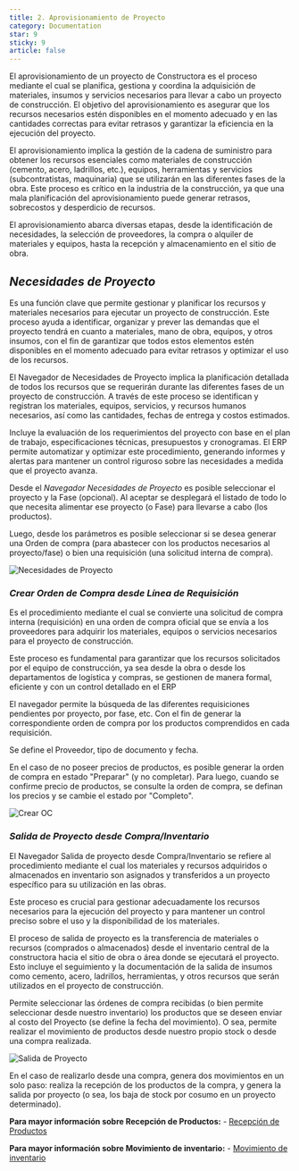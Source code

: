 ```yaml
---
title: 2. Aprovisionamiento de Proyecto
category: Documentation
star: 9
sticky: 9
article: false
---
```


El aprovisionamiento de un proyecto de Constructora es el proceso mediante el cual se planifica, gestiona y coordina la adquisición de materiales, insumos y servicios necesarios para llevar a cabo un proyecto de construcción. 
El objetivo del aprovisionamiento es asegurar que los recursos necesarios estén disponibles en el momento adecuado y en las cantidades correctas para evitar retrasos y garantizar la eficiencia en la ejecución del proyecto.

El aprovisionamiento implica la gestión de la cadena de suministro para obtener los recursos esenciales como materiales de construcción (cemento, acero, ladrillos, etc.), equipos, herramientas y servicios (subcontratistas, maquinaria) que se utilizarán en las diferentes fases de la obra. Este proceso es crítico en la industria de la construcción, ya que una mala planificación del aprovisionamiento puede generar retrasos, sobrecostos y desperdicio de recursos.

El aprovisionamiento abarca diversas etapas, desde la identificación de necesidades, la selección de proveedores, la compra o alquiler de materiales y equipos, hasta la recepción y almacenamiento en el sitio de obra.

## *Necesidades de Proyecto*

Es una función clave que permite gestionar y planificar los recursos y materiales necesarios para ejecutar un proyecto de construcción. Este proceso ayuda a identificar, organizar y prever las demandas que el proyecto tendrá en cuanto a materiales, mano de obra, equipos, y otros insumos, con el fin de garantizar que todos estos elementos estén disponibles en el momento adecuado para evitar retrasos y optimizar el uso de los recursos.

El Navegador de Necesidades de Proyecto implica la planificación detallada de todos los recursos que se requerirán durante las diferentes fases de un proyecto de construcción. A través de este proceso se identifican y registran los materiales, equipos, servicios, y recursos humanos necesarios, así como las cantidades, fechas de entrega y costos estimados.

Incluye la evaluación de los requerimientos del proyecto con base en el plan de trabajo, especificaciones técnicas, presupuestos y cronogramas. El ERP permite automatizar y optimizar este procedimiento, generando informes y alertas para mantener un control riguroso sobre las necesidades a medida que el proyecto avanza.

Desde el *Navegador Necesidades de Proyecto* es posible seleccionar el proyecto y la Fase (opcional). Al aceptar se desplegará el listado de todo lo que necesita alimentar ese proyecto (o Fase) para llevarse a cabo (los productos).

Luego, desde los parámetros es posible seleccionar si se desea generar una Orden de compra (para abastecer con los productos necesarios al proyecto/fase) o bien una requisición (una solicitud interna de compra).

![Necesidades de Proyecto](/assets/img/docs/construction-management/com-image3.png)

### *Crear Orden de Compra desde Línea de Requisición*

Es el procedimiento mediante el cual se convierte una solicitud de compra interna (requisición) en una orden de compra oficial que se envía a los proveedores para adquirir los materiales, equipos o servicios necesarios para el proyecto de construcción.

Este proceso es fundamental para garantizar que los recursos solicitados por el equipo de construcción, ya sea desde la obra o desde los departamentos de logística y compras, se gestionen de manera formal, eficiente y con un control detallado en el ERP

El navegador permite la búsqueda de las diferentes requisiciones pendientes por proyecto, por fase, etc. Con el fin de generar la correspondiente orden de compra por los productos comprendidos en cada requisición.

Se define el Proveedor, tipo de documento y fecha.

En el caso de no poseer precios de productos, es posible generar la orden de compra en estado "Preparar" (y no completar). Para luego, cuando se confirme precio de productos, se consulte la orden de compra, se definan los precios y se cambie el estado por "Completo".

![Crear OC](/assets/img/docs/construction-management/com-image4.png)

### *Salida de Proyecto desde Compra/Inventario*

El Navegador Salida de proyecto desde Compra/Inventario se refiere al procedimiento mediante el cual los materiales y recursos adquiridos o almacenados en inventario son asignados y transferidos a un proyecto específico para su utilización en las obras.

Este proceso es crucial para gestionar adecuadamente los recursos necesarios para la ejecución del proyecto y para mantener un control preciso sobre el uso y la disponibilidad de los materiales.

El proceso de salida de proyecto es la transferencia de materiales o recursos (comprados o almacenados) desde el inventario central de la constructora hacia el sitio de obra o área donde se ejecutará el proyecto. Esto incluye el seguimiento y la documentación de la salida de insumos como cemento, acero, ladrillos, herramientas, y otros recursos que serán utilizados en el proyecto de construcción.

Permite seleccionar las órdenes de compra recibidas (o bien permite seleccionar desde nuestro inventario) los productos que se deseen enviar al costo del Proyecto (se define la fecha del movimiento). O sea, permite realizar el movimiento de productos desde nuestro propio stock o desde una compra realizada.

![Salida de Proyecto](/assets/img/docs/construction-management/com-image5.png)

En el caso de realizarlo desde una compra, genera dos movimientos en un solo paso: realiza la recepción de los productos de la compra, y genera la salida por proyecto (o sea, los baja de stock por cosumo en un proyecto determinado).

**Para mayor información sobre Recepción de Productos:** - [Recepción de Productos](../purchase-management/reception)

**Para mayor información sobre Movimiento de inventario:** - [Movimiento de inventario](../material-management/inventory-move)